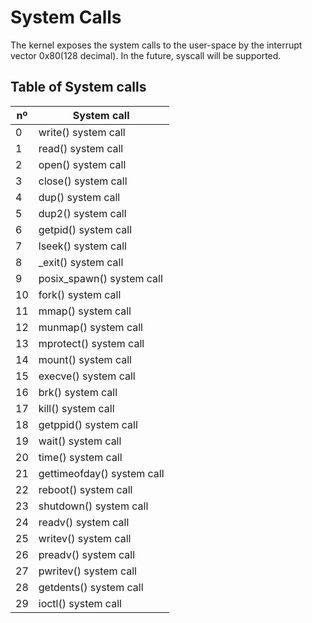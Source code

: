 # System Calls

The kernel exposes the system calls to the user-space by the interrupt vector 0x80(128 decimal). In the future, syscall will be supported.

## Table of System calls

| nº| System call         |
|---|---------------------|
| 0 | write() system call |
| 1 | read() system call  |
| 2 | open() system call  |
| 3 | close() system call |
| 4 | dup() system call   |
| 5 | dup2() system call  |
| 6 | getpid() system call |
| 7 | lseek() system call |
| 8 | _exit() system call |
| 9 | posix_spawn() system call |
| 10 | fork() system call |
| 11 | mmap() system call |
| 12 | munmap() system call |
| 13 | mprotect() system call |
| 14 | mount() system call |
| 15 | execve() system call |
| 16 | brk() system call |
| 17 | kill() system call |
| 18 | getppid() system call |
| 19 | wait() system call |
| 20 | time() system call |
| 21 | gettimeofday() system call |
| 22 | reboot() system call |
| 23 | shutdown() system call |
| 24 | readv() system call |
| 25 | writev() system call |
| 26 | preadv() system call |
| 27 | pwritev() system call |
| 28 | getdents() system call |
| 29 | ioctl() system call |
